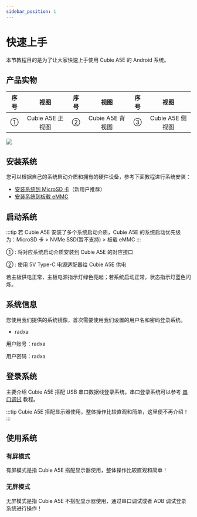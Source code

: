 ```yaml
---
sidebar_position: 1
---
```


# 快速上手

本节教程目的是为了让大家快速上手使用 Cubie A5E 的 Android 系统。

## 产品实物

| 序号 |       视图       | 序号 |       视图       | 序号 |       视图       |
| :--: | :--------------: | :--: | :--------------: | :--: | :--------------: |
|  ①   | Cubie A5E 正视图 |  ②   | Cubie A5E 背视图 |  ③   | Cubie A5E 侧视图 |

<div style={{textAlign: 'center'}}>
   <img src="/img/cubie/a5e/cubie_a5e_view.webp" style={{width: '100%', maxWidth: '1200px'}} />
</div>

## 安装系统

您可以根据自己的系统启动介质和拥有的硬件设备，参考下面教程进行系统安装：

- [安装系统到 MicroSD 卡](./install-system/microsd)（新用户推荐）
- [安装系统到板载 eMMC](./install-system/emmc)

## 启动系统

:::tip
若 Cubie A5E 安装了多个系统启动介质，Cubie A5E 的系统启动优先级为：MicroSD 卡 > NVMe SSD(暂不支持) > 板载 eMMC
:::

① : 将对应系统启动介质安装到 Cubie A5E 的对应接口

② : 使用 5V Type-C 电源适配器给 Cubie A5E 供电

若主板供电正常，主板电源指示灯绿色亮起；若系统启动正常，状态指示灯蓝色闪烁。

## 系统信息

您使用我们提供的系统镜像，首次需要使用我们设置的用户名和密码登录系统。

- radxa

用户账号：radxa

用户密码：radxa

## 登录系统

主要介绍 Cubie A5E 搭配 USB 串口数据线登录系统，串口登录系统可以参考 [串口调试](./uart_debug) 教程。

:::tip
Cubie A5E 搭配显示器使用，整体操作比较直观和简单，这里便不再介绍！
:::

## 使用系统

### 有屏模式

有屏模式是指 Cubie A5E 搭配显示器使用，整体操作比较直观和简单！

### 无屏模式

无屏模式是指 Cubie A5E 不搭配显示器使用，通过串口调试或者 ADB 调试登录系统进行操作！
